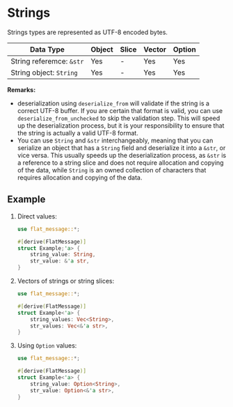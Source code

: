 # Strings

Strings types are represented as UTF-8 encoded bytes.

| Data Type                | Object | Slice | Vector | Option |
| ------------------------ | ------ | ----- | ------ | ------ |
| String referemce: `&str` | Yes    | -     | Yes    | Yes    |
| String object: `String`  | Yes    | -     | Yes    | Yes    |


**Remarks:**
- deserialization using `deserialize_from` will validate if the string is a correct UTF-8 buffer. If you are certain that format is valid, you can use `deserialize_from_unchecked` to skip the validation step. This will speed up the deserialization process, but it is your responsibility to ensure that the string is actually a valid UTF-8 format.
- You can use `String` and `&str` interchangeably, meaning that you can serialize an object that has a `String` field and deserialize it into a `&str`, or vice versa. This usually speeds up the deserialization process, as `&str` is a reference to a string slice and does not require allocation and copying of the data, while `String` is an owned collection of characters that requires allocation and copying of the data.

## Example

1. Direct values:
    ```rust
    use flat_message::*;

    #[derive(FlatMessage)]
    struct Example;'a> {
        string_value: String,
        str_value: &'a str,
    }
    ```

2. Vectors of strings or string slices:
    ```rust
    use flat_message::*;

    #[derive(FlatMessage)]
    struct Example<'a> {
        string_values: Vec<String>,
        str_values: Vec<&'a str>,
    }
    ```

3. Using `Option` values:
    ```rust
    use flat_message::*;

    #[derive(FlatMessage)]
    struct Example<'a> {
        string_value: Option<String>,
        str_value: Option<&'a str>,
    }
    ```